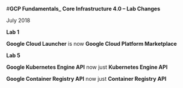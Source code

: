 #**GCP Fundamentals_ Core Infrastructure 4.0 – Lab Changes** 

July 2018

**Lab 1**

**Google Cloud Launcher** is now **Google Cloud Platform Marketplace** 

**Lab 5**

**Google Kubernetes Engine API** now just **Kubernetes Engine API** 

**Google Container Registry API** now just **Container Registry API** 
